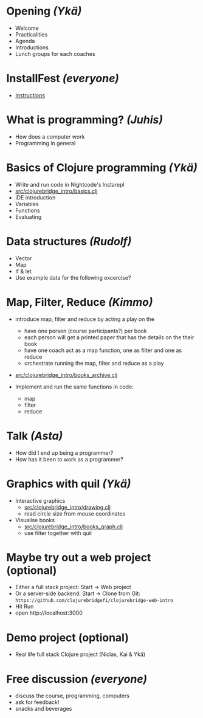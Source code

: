 # Opening _(Ykä)_

- Welcome
- Practicalities
- Agenda
- Introductions
- Lunch groups for each coaches

# InstallFest _(everyone)_

- [Instructions](install-nightcode.md)

# What is programming? _(Juhis)_

- How does a computer work
- Programming in general

# Basics of Clojure programming _(Ykä)_

- Write and run code in Nightcode's Instarepl
- [src/clojurebridge_intro/basics.clj](../src/clojurebridge_intro/basics.clj)
- IDE introduction
- Variables
- Functions
- Evaluating

# Data structures _(Rudolf)_

- Vector
- Map
- If & let
- Use example data for the following excercise?

# Map, Filter, Reduce _(Kimmo)_

- introduce map, filter and reduce by acting a play on the

  - have one person (course participants?) per book
  - each person will get a printed paper that has the details on the their book
  - have one coach act as a map function, one as filter and one as reduce
  - orchestrate running the map, filter and reduce as a play

- [src/clojurebridge_intro/books_archive.clj](../src/clojurebridge_intro/books_archive.clj)
- Implement and run the same functions in code:
  - map
  - filter
  - reduce

# Talk _(Asta)_

- How did I end up being a programmer?
- How has it been to work as a programmer?

# Graphics with quil _(Ykä)_

- Interactive graphics
  - [src/clojurebridge_intro/drawing.clj](../src/clojurebridge_intro/drawing.clj)
  - read circle size from mouse coordinates
- Visualise books
  - [src/clojurebridge_intro/books_graph.clj](../src/clojurebridge_intro/books_graph.clj)
  - use filter together with quil


# Maybe try out a web project (optional)

- Either a full stack project: Start → Web project
- Or a server-side backend: Start → Clone from Git:
`https://github.com/clojurebridgefi/clojurebridge-web-intro`
- Hit Run
- open http://localhost:3000

# Demo project (optional)

- Real life full stack Clojure project (Niclas, Kai & Ykä)

# Free discussion _(everyone)_

- discuss the course, programming, computers
- ask for feedback!
- snacks and beverages
